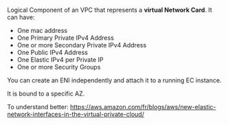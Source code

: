 
Logical Component of an VPC that represents a **virtual Network Card**.
It can have:
- One mac address
- One Primary Private IPv4 Address
- One or more Secondary Private IPv4 Address
- One Public IPv4 Address
- One Elastic IPv4 per Private IP
- One or more Security Groups

You can create an ENI independently and attach it to a running EC instance.

It is bound to a specific AZ.

To understand better:
https://aws.amazon.com/fr/blogs/aws/new-elastic-network-interfaces-in-the-virtual-private-cloud/

